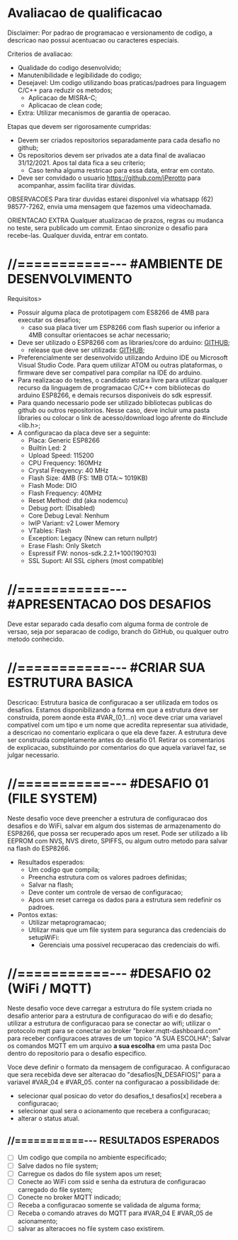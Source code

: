 # Avaliacao de qualificacao

Disclaimer: Por padrao de programacao e versionamento de codigo, a descricao nao possui acentuacao ou caracteres especiais.

Criterios de avaliacao:
* Qualidade do codigo desenvolvido;
* Manutenibilidade e legibilidade do codigo;
* Desejavel: Um codigo utilizando boas praticas/padroes para linguagem C/C++ para reduzir os metodos;
	* Aplicacao de MISRA-C;
	* Aplicacao de clean code;
* Extra: Utilizar mecanismos de garantia de operacao.

Etapas que devem ser rigorosamente cumpridas:
*	Devem ser criados repositorios separadamente para cada desafio no github;
*	Os repositorios devem ser privados ate a data final de avaliacao 31/12/2021. Apos tal data fica a seu criterio;
	* Caso tenha alguma restricao para essa data, entrar em contato.
*	Deve ser convidado o usuario https://github.com/jPerotto para acompanhar, assim facilita tirar dúvidas.

OBSERVACOES
Para tirar duvidas estarei disponível via whatsapp (62) 98577-7262, envia uma mensagem que fazemos uma videochamada.

ORIENTACAO EXTRA
Qualquer atualizacao de prazos, regras ou mudanca no teste, sera publicado um commit.
Entao sincronize o desafio para recebe-las. Qualquer duvida, entrar em contato.


# //===========--- #AMBIENTE DE DESENVOLVIMENTO #
Requisitos>
*	Possuir alguma placa de prototipagem com ES8266 de 4MB para executar os desafios;
	* caso sua placa tiver um ESP8266 com flash superior ou inferior a 4MB consultar orientacoes se achar necessario;
*	Deve ser utilizado o ESP8266 com as libraries/core do arduino: [GITHUB](https://github.com/esp8266/Arduino);
	* release que deve ser utilizada: [GITHUB](https://github.com/esp8266/Arduino/releases/tag/2.7.4);
*	Preferencialmente ser desenvolvido utilizando Arduino IDE ou Microsoft Visual Studio Code. Para quem utilizar ATOM ou outras plataformas, o firmware deve ser compativel para compilar na IDE do arduino.
*	Para realizacao do testes, o candidato estara livre para utilizar qualquer recurso da linguagem de programacao C/C++ com bibliotecas do arduino ESP8266, e demais recursos disponiveis do sdk espressif.
*	Para quando necessario pode ser utilizado bibliotecas publicas do github ou outros repositorios. Nesse caso, deve incluir uma pasta libraries ou colocar o link de acesso/download logo afrente do #include <lib.h>;
*	A configuracao da placa deve ser a seguinte:
	* Placa: Generic ESP8266
	* Builtin Led: 2
	* Upload Speed: 115200
	* CPU Frequency: 160MHz
	* Crystal Freqyency: 40 MHz
	* Flash Size: 4MB (FS: 1MB OTA:~ 1019KB)
	* Flash Mode: DIO
	* Flash Frequency: 40MHz
	* Reset Method: dtd (aka nodemcu)
	* Debug port: (Disabled)
	* Core Debug Leval: Nenhum
	* lwIP Variant: v2 Lower Memory
	* VTables: Flash
	* Exception: Legacy (Nnew can return nullptr)
	* Erase Flash: Only Sketch
	* Espressif FW: nonos-sdk.2.2.1+100(190?03)
	* SSL Suport: All SSL ciphers (most compatible)


# //===========--- #APRESENTACAO DOS DESAFIOS # 
Deve estar separado cada desafio com alguma forma de controle de versao, seja por separacao de codigo, branch do GitHub, ou qualquer outro metodo conhecido.

# //===========--- #CRIAR SUA ESTRUTURA BASICA # 
Descricao: Estrutura basica de configuracao a ser utilizada em todos os desafios. Estamos disponibilizando a forma em que a estrutura deve ser construida,
porem aonde esta #VAR_(0,1...n) voce deve criar uma variavel compativel com um tipo e um nome que acredita representar sua atividade, a descricao no comentario explicara o que ela deve fazer.
A estrutura deve ser construida completamente antes do desafio 01. Retirar os comentarios de explicacao, substituindo por comentarios do que aquela variavel faz, se julgar necessario.


# //===========--- #DESAFIO 01 (FILE SYSTEM) # 
Neste desafio voce deve preencher a estrutura de configuracao dos desafios e do WiFi, salvar em algum dos sistemas de armazenamento do ESP8266, que possa ser recuperado apos um reset.
Pode ser utilizado a lib EEPROM com NVS, NVS direto, SPIFFS, ou algum outro metodo para salvar na flash do ESP8266.

* Resultados esperados:
	* Um codigo que compila;
	* Preencha estrutura com os valores padroes definidas;
	* Salvar na flash;
	* Deve conter um controle de versao de configuracao;
	* Apos um reset carrega os dados para a estrutura sem redefinir os padroes.
* Pontos extas:
	* Utilizar metaprogramacao;
	* Utilizar mais que um file system para seguranca das credenciais do setupWiFi:
		* Gerenciais uma possivel recuperacao das credenciais do wifi.


# //===========--- #DESAFIO 02 (WiFi / MQTT) #
Neste desafio voce deve carregar a estrutura do file system criada no desafio anterior para a estrutura de configuracao do wifi e do desafio;
utilizar a estrutura de configuracao para se conectar ao wifi;
utilizar o protocolo mqtt para se conectar ao broker "broker.mqtt-dashboard.com" para receber configuracoes atraves de um topico "A SUA ESCOLHA";
Salvar os comandos MQTT em um arquivo **a sua escolha** em uma pasta Doc dentro do repositorio para o desafio especifico.


Voce deve definir o formato da mensagem de configuracao.
A configuracao que sera recebida deve ser alteracao do "desafios[N_DESAFIOS]" para a variavel #VAR_04 e #VAR_05.
conter na configuracao a possibilidade de:
* selecionar qual posicao do vetor do desafios_t desafios[x] recebera a configuracao;
* selecionar qual sera o acionamento que recebera a configuracao;
* alterar o status atual.

## //===========--- RESULTADOS ESPERADOS #
- [ ] Um codigo que compila no ambiente especificado;
- [ ] Salve dados no file system;
- [ ] Carregue os dados do file system apos um reset;
- [ ] Conecte ao WiFi com ssid e senha da estrutura de configuracao carregado do file system;
- [ ] Conecte no broker MQTT indicado;
- [ ] Receba a configuracao somente se validada de alguma forma;
- [ ] Receba o comando atraves do MQTT para #VAR_04 E #VAR_05 de acionamento;
- [ ] salvar as alteracoes no file system caso existirem.
